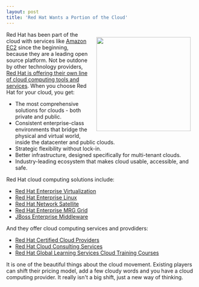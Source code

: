```yaml
---
layout: post
title: 'Red Hat Wants a Portion of the Cloud'
---
```

<img class="alignnone" style="padding: 15px;" title="Red Hat Linux" src="http://kinlane-productions.s3.amazonaws.com/red-hat.jpg" alt="" width="250" align="right" />Red Hat has been part of the cloud with services like <a href="http://www.kinlane.com/category/amazon/amazon-ec2/">Amazon EC2</a> since the beginning, because they are a leading open source platform. Not be outdone by other technology providers, <a href="http://www.redhat.com/solutions/cloud/partners/" target="_blank">Red Hat is offering their own line of cloud computing tools and services</a>. When you choose Red Hat for your cloud, you get:
<ul class="mainlist">
	<li>The most comprehensive solutions for clouds - both private and public.</li>
	<li>Consistent enterprise-class environments that bridge the physical and virtual world, inside the datacenter and public clouds.</li>
	<li>Strategic flexibility without lock-in.</li>
	<li>Better infrastructure, designed specifically for multi-tenant clouds.</li>
	<li>Industry-leading ecosystem that makes cloud usable, accessible, and safe.</li>
</ul>
Red Hat cloud computing solutions include:
<ul class="mainlist">
	<li><a href="http://www.redhat.com/virtualization/rhev/" target="_blank">Red Hat Enterprise Virtualization</a></li>
	<li><a href="http://www.redhat.com/rhel/" target="_blank">Red Hat Enterprise Linux</a></li>
	<li><a href="http://www.redhat.com/red_hat_network/" target="_blank">Red Hat Network Satellite</a></li>
	<li><a href="http://www.redhat.com/mrg/grid/" target="_blank">Red Hat Enterprise MRG Grid</a></li>
	<li><a href="http://www.jboss.com/products/" target="_blank">JBoss Enterprise Middleware</a></li>
</ul>
And they offer cloud computing services and provdiders:
<ul class="mainlist">
	<li><a href="http://www.redhat.com/solutions/cloud/partners/" target="_blank">Red Hat Certified Cloud Providers</a></li>
	<li><a href="http://www.redhat.com/consulting/cloud/">Red Hat Cloud Consulting Services</a></li>
	<li><a href="https://inquiries.redhat.com/go/redhat/cloud-training" target="_blank">Red Hat Global Learning Services Cloud Training Courses</a></li>
</ul>
It is one of the beautiful things about the cloud movement. Existing players can shift their pricing model, add a few cloudy words and you have a cloud computing provider. It really isn't a big shift, just a new way of thinking.